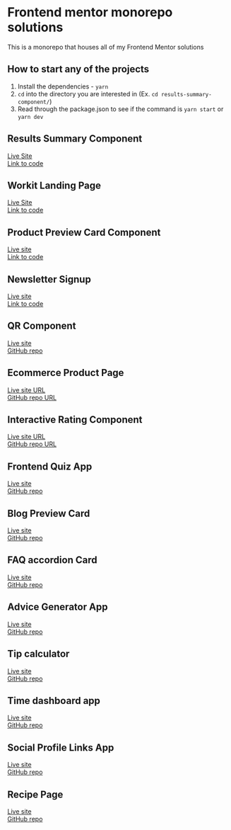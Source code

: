 # Frontend mentor monorepo solutions

This is a monorepo that houses all of my Frontend Mentor solutions

## How to start any of the projects

1. Install the dependencies - `yarn`
2. `cd` into the directory you are interested in (Ex. `cd results-summary-component/`)
3. Read through the package.json to see if the command is `yarn start` or `yarn dev`

## Results Summary Component

[Live Site](https://jw-results-summary-component-solution.netlify.app/)<br>
[Link to code](https://github.com/jdwilkin4/frontend-mentor-monorepo-challenges/tree/main/results-summary-component)

## Workit Landing Page

[Live Site](https://jw-workit-landing-page-solution.netlify.app/)<br>
[Link to code](https://github.com/jdwilkin4/frontend-mentor-monorepo-challenges/tree/main/workit-landing-page)

## Product Preview Card Component

[Live site](https://candid-eclair-7902c2.netlify.app/)<br>
[Link to code](https://github.com/jdwilkin4/frontend-mentor-monorepo-challenges/tree/main/product-preview-card-component)

## Newsletter Signup

[Live site](https://newsletter-signup-project.netlify.app/)<br>
[Link to code](https://github.com/jdwilkin4/frontend-mentor-monorepo-challenges/tree/main/newsletter-signup)

## QR Component

[Live site](https://classy-druid-be5091.netlify.app/)<br>
[GitHub repo](https://github.com/jdwilkin4/frontend-mentor-monorepo-challenges/tree/main/qr-code-component-main)

## Ecommerce Product Page

[Live site URL](https://ecommerce-app-frontend-mentor.netlify.app/)<br>
[GitHub repo URL](https://github.com/jdwilkin4/frontend-mentor-monorepo-challenges/tree/main/ecommerce-project-page-main)

## Interactive Rating Component

[Live site URL](https://rating-project-fm.netlify.app/)<br>
[GitHub repo URL](https://github.com/jdwilkin4/frontend-mentor-monorepo-challenges/tree/main/interactive-rating-component)

## Frontend Quiz App

[Live site](https://frontend-quiz-app.netlify.app/)<br>
[GitHub repo](https://github.com/jdwilkin4/frontend-mentor-monorepo-challenges/tree/main/frontend-quiz-app)

## Blog Preview Card

[Live site](https://blog-preview-card-project.netlify.app/)
<br>
[GitHub repo](https://github.com/jdwilkin4/frontend-mentor-monorepo-challenges/tree/main/blog-preview-card-main)

## FAQ accordion Card

[Live site](https://faq-accordion-project-jw.netlify.app/)
<br>
[GitHub repo](https://github.com/jdwilkin4/frontend-mentor-monorepo-challenges/tree/main/faq-accordion-main)

## Advice Generator App

[Live site](https://advice-generator-app-jw.netlify.app/)
<br>
[GitHub repo](https://github.com/jdwilkin4/frontend-mentor-monorepo-challenges/tree/main/advice-generator-app-main)

## Tip calculator

[Live site](https://tip-calculator-frontend-mentor-jw.netlify.app/) <br>
[GitHub repo](https://github.com/jdwilkin4/frontend-mentor-monorepo-challenges/tree/main/tip-calculator-app-main)

## Time dashboard app

[Live site](https://time-tracking-app-jw.netlify.app/) <br>
[GitHub repo](https://github.com/jdwilkin4/frontend-mentor-monorepo-challenges/tree/main/time-tracking-dashboard)

## Social Profile Links App

[Live site](https://social-profile-links-frontendmentor.netlify.app/) <br>
[GitHub repo](https://github.com/jdwilkin4/frontend-mentor-monorepo-challenges/tree/main/social-links-profile-main)

## Recipe Page

[Live site](https://recipe-page-main-jw-copy.netlify.app/) <br>
[GitHub repo](https://github.com/jdwilkin4/frontend-mentor-monorepo-challenges/tree/main/recipe-page-main)
